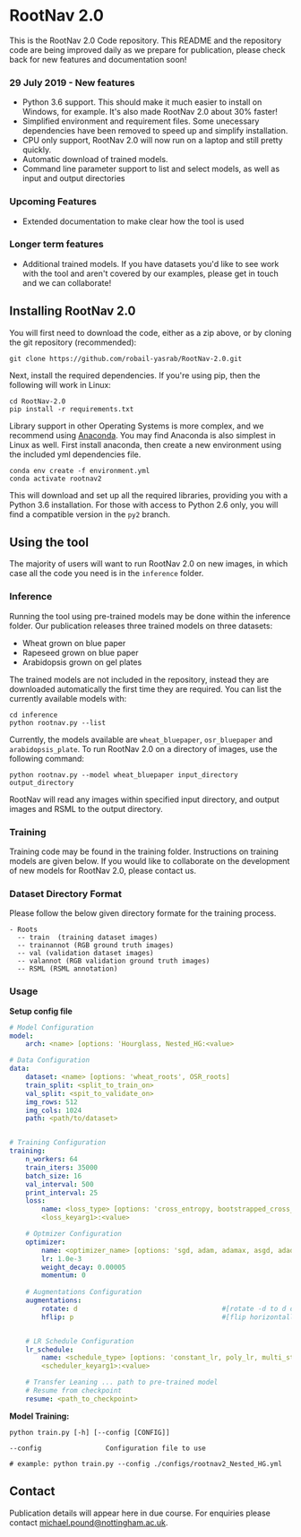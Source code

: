 # RootNav 2.0
This is the RootNav 2.0 Code repository. This README and the repository code are being improved daily as we prepare for publication, please check back for new features and documentation soon!


### 29 July 2019 - New features
* Python 3.6 support. This should make it much easier to install on Windows, for example. It's also made RootNav 2.0 about 30% faster!
* Simplified environment and requirement files. Some unecessary dependencies have been removed to speed up and simplify installation.
* CPU only support, RootNav 2.0 will now run on a laptop and still pretty quickly.
* Automatic download of trained models.
* Command line parameter support to list and select models, as well as input and output directories

### Upcoming Features
* Extended documentation to make clear how the tool is used

### Longer term features
* Additional trained models. If you have datasets you'd like to see work with the tool and aren't covered by our examples, please get in touch and we can collaborate!

## Installing RootNav 2.0
You will first need to download the code, either as a zip above, or by cloning the git repository (recommended):
```
git clone https://github.com/robail-yasrab/RootNav-2.0.git
```
Next, install the required dependencies. If you're using pip, then the following will work in Linux:
```
cd RootNav-2.0
pip install -r requirements.txt
```
Library support in other Operating Systems is more complex, and we recommend using [Anaconda](https://www.anaconda.com/). You may find Anaconda is also simplest in Linux as well. First install anaconda, then create a new environment using the included yml dependencies file.
```
conda env create -f environment.yml
conda activate rootnav2
```
This will download and set up all the required libraries, providing you with a Python 3.6 installation. For those with access to Python 2.6 only, you will find a compatible version in the `py2` branch.

## Using the tool
The majority of users will want to run RootNav 2.0 on new images, in which case all the code you need is in the `inference` folder.

### Inference
Running the tool using pre-trained models may be done within the inference folder. Our publication releases three trained models on three datasets:
* Wheat grown on blue paper
* Rapeseed grown on blue paper
* Arabidopsis grown on gel plates

The trained models are not included in the repository, instead they are downloaded automatically the first time they are required. You can list the currently available models with:
```
cd inference
python rootnav.py --list
```
Currently, the models available are `wheat_bluepaper`, `osr_bluepaper` and `arabidopsis_plate`. To run RootNav 2.0 on a directory of images, use the following command:
```
python rootnav.py --model wheat_bluepaper input_directory output_directory
```
RootNav will read any images within specified input directory, and output images and RSML to the output directory.

### Training
Training code may be found in the training folder. Instructions on training models are given below. If you would like to collaborate on the development of new models for RootNav 2.0, please contact us.


### Dataset Directory Format
Please follow the below given directory formate for the training process. 
```
- Roots
  -- train  (training dataset images)
  -- trainannot (RGB ground truth images)
  -- val (validation dataset images)
  -- valannot (RGB validation ground truth images)
  -- RSML (RSML annotation)
```  
  
### Usage
**Setup config file**
```yaml
# Model Configuration
model:
    arch: <name> [options: 'Hourglass, Nested_HG:<value>

# Data Configuration
data:
    dataset: <name> [options: 'wheat_roots', OSR_roots] 
    train_split: <split_to_train_on>
    val_split: <spit_to_validate_on>
    img_rows: 512
    img_cols: 1024
    path: <path/to/dataset>


# Training Configuration
training:
    n_workers: 64
    train_iters: 35000
    batch_size: 16
    val_interval: 500
    print_interval: 25
    loss:
        name: <loss_type> [options: 'cross_entropy, bootstrapped_cross_entropy, multi_scale_crossentropy']
        <loss_keyarg1>:<value>

    # Optmizer Configuration
    optimizer:
        name: <optimizer_name> [options: 'sgd, adam, adamax, asgd, adadelta, adagrad, rmsprop']
        lr: 1.0e-3
        weight_decay: 0.00005
        momentum: 0
        
    # Augmentations Configuration
    augmentations:
        rotate: d                                    #[rotate -d to d degrees]
        hflip: p                                     #[flip horizontally with chance p]


    # LR Schedule Configuration
    lr_schedule:
        name: <schedule_type> [options: 'constant_lr, poly_lr, multi_step, cosine_annealing, exp_lr']
        <scheduler_keyarg1>:<value>

    # Transfer Leaning ... path to pre-trained model  
    # Resume from checkpoint  
    resume: <path_to_checkpoint>
```
**Model Training:**

```
python train.py [-h] [--config [CONFIG]] 

--config                Configuration file to use

# example: python train.py --config ./configs/rootnav2_Nested_HG.yml 
```

## Contact
Publication details will appear here in due course. For enquiries please contact [michael.pound@nottingham.ac.uk](mailto:michael.pound@nottingham.ac.uk).
